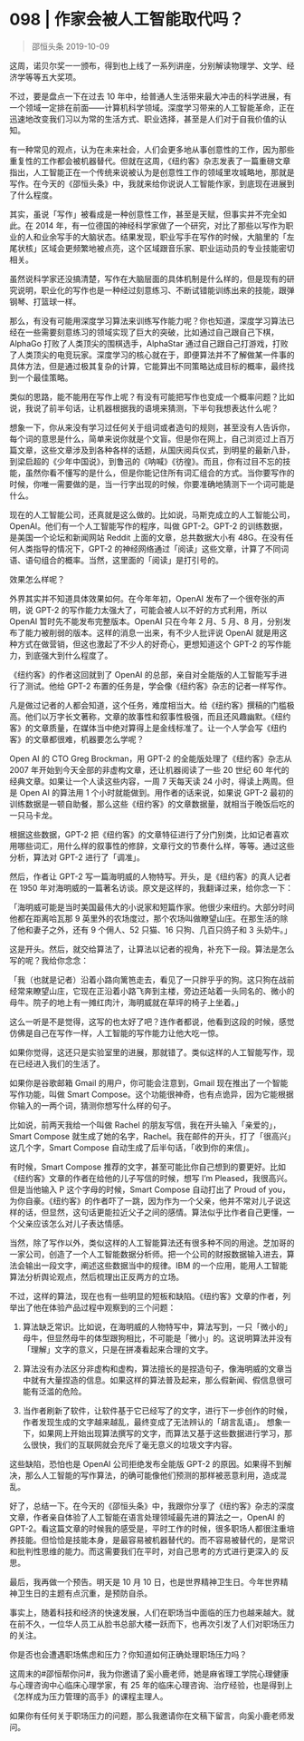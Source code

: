 # 098 | 作家会被人工智能取代吗？
> 邵恒头条
2019-10-09

这周，诺贝尔奖一一颁布，得到也上线了一系列讲座，分别解读物理学、文学、经济学等等五大奖项。

不过，要是盘点一下在过去 10 年中，给普通人生活带来最大冲击的科学进展，有一个领域一定排在前面——计算机科学领域。深度学习带来的人工智能革命，正在迅速地改变我们习以为常的生活方式、职业选择，甚至是人们对于自我价值的认知。

有一种常见的观点，认为在未来社会，人们会更多地从事创意性的工作，因为那些重复性的工作都会被机器替代。但就在这周，《纽约客》杂志发表了一篇重磅文章指出，人工智能正在一个传统来说被认为是创意性工作的领域里攻城略地，那就是写作。在今天的《邵恒头条》中，我就来给你说说人工智能作家，到底现在进展到了什么程度。

其实，虽说「写作」被看成是一种创意性工作，甚至是天赋，但事实并不完全如此。在 2014 年，有一位德国的神经科学家做了一个研究，对比了那些以写作为职业的人和业余写手的大脑状态。结果发现，职业写手在写作的时候，大脑里的「左尾状核」区域会更频繁地被点亮，这个区域跟音乐家、职业运动员的专业技能密切相关。

虽然说科学家还没搞清楚，写作在大脑层面的具体机制是什么样的，但是现有的研究说明，职业化的写作也是一种经过刻意练习、不断试错能训练出来的技能，跟弹钢琴、打篮球一样。

那么，有没有可能用深度学习算法来训练写作能力呢？你也知道，深度学习算法已经在一些需要刻意练习的领域实现了巨大的突破，比如通过自己跟自己下棋，AlphaGo 打败了人类顶尖的围棋选手，AlphaStar 通过自己跟自己打游戏，打败了人类顶尖的电竞玩家。深度学习的核心就在于，即便算法并不了解做某一件事的具体方法，但是通过极其复杂的计算，它能算出不同策略达成目标的概率，最终找到一个最佳策略。

类似的思路，能不能用在写作上呢？有没有可能把写作也变成一个概率问题？比如说，我说了前半句话，让机器根据我的语境来猜测，下半句我想表达什么呢？

想象一下，你从来没有学习过任何关于组词或者造句的规则，甚至没有人告诉你，每个词的意思是什么，简单来说你就是个文盲。但是你在网上，自己浏览过上百万篇文章，这些文章涉及到各种各样的话题，从国庆阅兵仪式，到明星的最新八卦，到梁启超的《少年中国说》，到鲁迅的《呐喊》《彷徨》。而且，你有过目不忘的技能，虽然你看不懂写的是什么，但是你能记住所有词汇组合的方式。当你要写作的时候，你唯一需要做的是，当一行字出现的时候，你要准确地猜测下一个词可能是什么。

现在的人工智能公司，还真就是这么做的。比如说，马斯克成立的人工智能公司，OpenAI。他们有一个人工智能写作的程序，叫做 GPT-2。GPT-2 的训练数据，是美国一个论坛和新闻网站 Reddit 上面的文章，总共数据大小有 48G。在没有任何人类指导的情况下，GPT-2 的神经网络通过「阅读」这些文章，计算了不同词语、语句组合的概率。当然，这里面的「阅读」是打引号的。

效果怎么样呢？

外界其实并不知道具体效果如何。在今年年初，OpenAI 发布了一个很夸张的声明，说 GPT-2 的写作能力太强大了，可能会被人以不好的方式利用，所以 OpenAI 暂时先不能发布完整版本。OpenAI 只在今年 2 月、5 月、8 月，分别发布了能力被削弱的版本。这样的消息一出来，有不少人批评说 OpenAI 就是用这种方式在做营销，但这也激起了不少人的好奇心，更想知道这个 GPT-2 的写作能力，到底强大到什么程度了。

《纽约客》的作者这回就到了 OpenAI 的总部，亲自对全能版的人工智能写手进行了测试。他给 GPT-2 布置的任务是，学会像《纽约客》杂志的记者一样写作。

凡是做过记者的人都会知道，这个任务，难度相当大。给《纽约客》撰稿的门槛极高。他们以万字长文著称，文章的故事性和叙事性极强，而且还风趣幽默。《纽约客》的文章质量，在媒体当中绝对算得上是金线标准了。让一个人学会写《纽约客》的文章都很难，机器要怎么学呢？

Open AI 的 CTO Greg Brockman，用 GPT-2 的全能版处理了《纽约客》杂志从 2007 年开始到今天全部的非虚构文章，还让机器阅读了一些 20 世纪 60 年代的经典文章。如果让一个人读这些内容，一周 7 天每天读 24 小时，得读上两周。但是 Open AI 的算法用 1 个小时就能做到。用作者的话来说，如果说 GPT-2 最初的训练数据是一顿自助餐，那么这些《纽约客》的文章数据量，就相当于晚饭后吃的一只马卡龙。

根据这些数据，GPT-2 把《纽约客》的文章特征进行了分门别类，比如记者喜欢用哪些词汇，用什么样的叙事性的修辞，文章行文的节奏什么样，等等。通过这些分析，算法对 GPT-2 进行了「调准」。

然后，作者让 GPT-2 写一篇海明威的人物特写。开头，是《纽约客》的真人记者在 1950 年对海明威的一篇著名访谈。原文是这样的，我翻译过来，给你念一下：





「海明威可能是当时美国最伟大的小说家和短篇作家。他很少来纽约。大部分时间他都在距离哈瓦那 9 英里外的农场度过，那个农场叫做瞭望山庄。在那生活的除了他和妻子之外，还有 9 个佣人、52 只猫、16 只狗、几百只鸽子和 3 头奶牛。」

这是开头。然后，就交给算法了，让算法以记者的视角，补充下一段。算法是怎么写的呢？我给你念念：

「我（也就是记者）沿着小路向篱笆走去，看见了一只胖乎乎的狗。这只狗在战前经常来瞭望山庄，它现在正沿着小路飞奔到主楼，旁边还站着一头同名的、微小的母牛。院子的地上有一摊红肉汁，海明威就在草坪的椅子上坐着。」

这么一听是不是觉得，这写的也太好了吧？连作者都说，他看到这段的时候，感觉仿佛是自己在写作一样，人工智能的写作能力让他大吃一惊。

如果你觉得，这还只是实验室里的进展，那就错了。类似这样的人工智能写作，现在已经进入我们的生活了。

如果你是谷歌邮箱 Gmail 的用户，你可能会注意到，Gmail 现在推出了一个智能写作功能，叫做 Smart Compose。这个功能很神奇，也有点诡异，因为它能根据你输入的一两个词，猜测你想写什么样的句子。

比如说，前两天我给一个叫做 Rachel 的朋友写信，我在开头输入「亲爱的」，Smart Compose 就生成了她的名字，Rachel。我在邮件的开头，打了「很高兴」这几个字，Smart Compose 自动生成了后半句话，「收到你的来信」。

有时候，Smart Compose 推荐的文字，甚至可能比你自己想到的要更好。比如《纽约客》文章的作者在给他的儿子写信的时候，想写  I’m Pleased，我很高兴。但是当他输入 P 这个字母的时候，Smart Compose 自动打出了 Proud of you，为你自豪。《纽约客》的作者吓了一跳，因为作为一个父亲，他并不常对儿子说这样的话，但显然，这句话更能拉近父子之间的感情。算法似乎比作者自己更懂，一个父亲应该怎么对儿子表达情感。

当然，除了写作以外，类似这样的人工智能算法还有很多种不同的用途。芝加哥的一家公司，创造了一个人工智能数据分析师。把一个公司的财报数据输入进去，算法会输出一段文字，阐述这些数据当中的规律。IBM 的一个应用，能用人工智能算法分析舆论观点，然后梳理出正反两方的立场。

不过，这样的算法，现在也有一些明显的短板和缺陷。《纽约客》文章的作者，列举出了他在体验产品过程中观察到的三个问题：

1. 算法缺乏常识。比如说，在海明威的人物特写中，算法写到，一只「微小的」母牛，但显然母牛的体型跟狗相比，不可能是「微小」的。这说明算法并没有「理解」文字的意义，只是在拼凑看起来合理的文字。

2. 算法没有办法区分非虚构和虚构，算法擅长的是捏造句子，像海明威的文章当中就有大量捏造的信息。如果这样的算法普及起来，那么假新闻、假信息很可能有泛滥的危险。

3. 当作者刷新了软件，让软件基于它已经写了的文字，进行下一步创作的时候，作者发现生成的文字越来越乱，最终变成了无法辨认的「胡言乱语」。 想象一下，如果网上开始出现算法撰写的文字，而算法又基于这些数据进行学习，那么很快，我们的互联网就会充斥了毫无意义的垃圾文字内容。

这些缺陷，恐怕也是 OpenAI 公司拒绝发布全能版 GPT-2 的原因。如果得不到解决，那么人工智能的写作算法，的确可能像他们预测的那样被恶意利用，造成混乱。

好了，总结一下。在今天的《邵恒头条》中，我跟你分享了《纽约客》杂志的深度文章，作者亲自体验了人工智能在语言处理领域最先进的算法之一，OpenAI 的 GPT-2。看这篇文章的时候我的感受是，平时工作的时候，很多职场人都很注重培养技能。但恰恰是技能本身，是最容易被机器替代的。而不容易被替代的，是常识和批判性思维的能力。而这需要我们在平时，对自己思考的方式进行更深入的
反思。

最后，我再做一个预告。明天是 10 月 10 日，也是世界精神卫生日。今年世界精神卫生日的主题有点沉重，是预防自杀。

事实上，随着科技和经济的快速发展，人们在职场当中面临的压力也越来越大。就在前不久，一位华人员工从脸书总部大楼一跃而下，也再次引发了人们对职场压力的关注。

你是否也会遭遇职场焦虑和压力？你知道如何正确处理职场压力吗？

这周末的#邵恒帮你问#，我为你邀请了奚小鹿老师，她是麻省理工学院心理健康与心理咨询中心临床心理学家，有 25 年的临床心理咨询、治疗经验，也是得到上《怎样成为压力管理的高手》的课程主理人。

如果你有任何关于职场压力的问题，那么我邀请你在文稿下留言，向奚小鹿老师发问。

